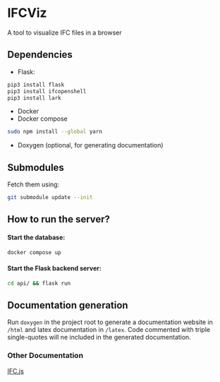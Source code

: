 # IFCViz
A tool to visualize IFC files in a browser

## Dependencies
- Flask:
```bash
pip3 install flask
pip3 install ifcopenshell
pip3 install lark
```
- Docker
- Docker compose
```bash
sudo npm install --global yarn
```
- Doxygen (optional, for generating documentation)
  
## Submodules
Fetch them using:
```bash
git submodule update --init
```

## How to run the server?
#### Start the database:  
```sh
docker compose up
```  
  
#### Start the Flask backend server:
```bash
cd api/ && flask run
```

## Documentation generation
Run ```doxygen``` in the project root to generate a documentation website in ``/html`` and latex documentation in ``/latex``. Code commented with triple single-quotes will ne included in the generated documentation. 

  
### Other Documentation
[IFC.js](https://docs.thatopen.com/Tutorials/FragmentIfcLoader)
